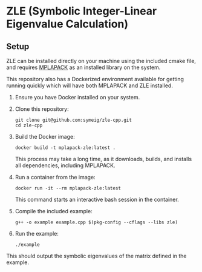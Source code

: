 # ZLE (Symbolic Integer-Linear Eigenvalue Calculation)


## Setup

ZLE can be installed directly on your machine using the included cmake file, and requires [MPLAPACK](https://github.com/nakatamaho/mplapack) as an installed library on the system.

This repository also has a Dockerized environment available for getting running quickly which will have both MPLAPACK and ZLE installed.

1. Ensure you have Docker installed on your system.

2. Clone this repository:
   ```
   git clone git@github.com:symeig/zle-cpp.git
   cd zle-cpp
   ```

3. Build the Docker image:
   ```
   docker build -t mplapack-zle:latest .
   ```
   This process may take a long time, as it downloads, builds, and installs all dependencies, including MPLAPACK.

4. Run a container from the image:
   ```
   docker run -it --rm mplapack-zle:latest
   ```
   This command starts an interactive bash session in the container.

5. Compile the included example:
   ```
   g++ -o example example.cpp $(pkg-config --cflags --libs zle)
   ```

6. Run the example:
   ```
   ./example
   ```

This should output the symbolic eigenvalues of the matrix defined in the example.

